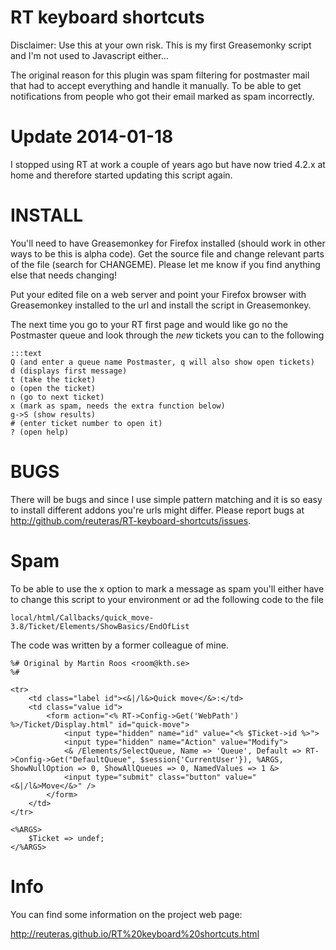 RT keyboard shortcuts
=====================

Disclaimer: 
Use this at your own risk. This is my first Greasemonky script and I'm
not used to Javascript either...

The original reason for this plugin was spam filtering for postmaster mail that had to accept everything and handle it manually. To be able to get notifications from people who got their email marked as spam incorrectly.

Update 2014-01-18
=================

I stopped using RT at work a couple of years ago but have now tried 4.2.x at home and therefore started updating this script again.

INSTALL
=======

You'll need to have Greasemonkey for Firefox installed (should work in other ways to be this is alpha code). Get the source file and change relevant parts of the file (search for CHANGEME). Please let me know if you find anything else that needs changing!

Put your edited file on a web server and point your Firefox browser with Greasemonkey installed to the url and install the script in
Greasemonkey.

The next time you go to your RT first page and would like go no the Postmaster queue and look through the _new_ tickets you can to the following

    :::text
    Q (and enter a queue name Postmaster, q will also show open tickets)
    d (displays first message)
    t (take the ticket)
    o (open the ticket)
    n (go to next ticket)
    x (mark as spam, needs the extra function below)
    g->S (show results)
    # (enter ticket number to open it)
    ? (open help)

BUGS
====

There will be bugs and since I use simple pattern matching and it is so easy to install different addons you're urls might differ. Please report bugs at http://github.com/reuteras/RT-keyboard-shortcuts/issues.

Spam
====

To be able to use the x option to mark a message as spam you'll either
have to change this script to your environment or ad the following
code to the file

    local/html/Callbacks/quick_move-3.8/Ticket/Elements/ShowBasics/EndOfList

The code was written by a former colleague of mine.

    %# Original by Martin Roos <room@kth.se>
    %#

    <tr>
        <td class="label id"><&|/l&>Quick move</&>:</td>
        <td class="value id">
            <form action="<% RT->Config->Get('WebPath') %>/Ticket/Display.html" id="quick-move">
                <input type="hidden" name="id" value="<% $Ticket->id %>">
                <input type="hidden" name="Action" value="Modify">
                <& /Elements/SelectQueue, Name => 'Queue', Default => RT->Config->Get("DefaultQueue", $session{'CurrentUser'}), %ARGS, ShowNullOption => 0, ShowAllQueues => 0, NamedValues => 1 &>
                <input type="submit" class="button" value="<&|/l&>Move</&>" />
            </form>
        </td>
    </tr>

    <%ARGS>
        $Ticket => undef;
    </%ARGS>


Info
====

You can find some information on the project web page:

http://reuteras.github.io/RT%20keyboard%20shortcuts.html

